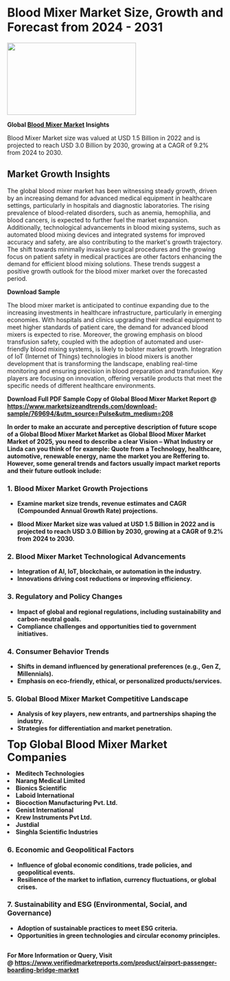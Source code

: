 <H1>Blood Mixer Market Size, Growth and Forecast from 2024 - 2031</H1><img class="aligncenter size-medium wp-image-584254" src="https://thirdeyenews.in/wp-content/uploads/2024/09/Global-Market-Research-300x168.jpeg" alt="" width="300" height="168" /><p><strong>Global&nbsp;<a href="https://www.marketsizeandtrends.com/download-sample/769694/&amp;utm_source=Pulse&amp;utm_medium=208">Blood Mixer Market</a> Insights</strong></p><p>Blood Mixer Market size was valued at USD 1.5 Billion in 2022 and is projected to reach USD 3.0 Billion by 2030, growing at a CAGR of 9.2% from 2024 to 2030.</p><p><h2>Market Growth Insights</h2> <p>The global blood mixer market has been witnessing steady growth, driven by an increasing demand for advanced medical equipment in healthcare settings, particularly in hospitals and diagnostic laboratories. The rising prevalence of blood-related disorders, such as anemia, hemophilia, and blood cancers, is expected to further fuel the market expansion. Additionally, technological advancements in blood mixing systems, such as automated blood mixing devices and integrated systems for improved accuracy and safety, are also contributing to the market's growth trajectory. The shift towards minimally invasive surgical procedures and the growing focus on patient safety in medical practices are other factors enhancing the demand for efficient blood mixing solutions. These trends suggest a positive growth outlook for the blood mixer market over the forecasted period.</p> <p><strong>Download Sample</strong></p> <p>The blood mixer market is anticipated to continue expanding due to the increasing investments in healthcare infrastructure, particularly in emerging economies. With hospitals and clinics upgrading their medical equipment to meet higher standards of patient care, the demand for advanced blood mixers is expected to rise. Moreover, the growing emphasis on blood transfusion safety, coupled with the adoption of automated and user-friendly blood mixing systems, is likely to bolster market growth. Integration of IoT (Internet of Things) technologies in blood mixers is another development that is transforming the landscape, enabling real-time monitoring and ensuring precision in blood preparation and transfusion. Key players are focusing on innovation, offering versatile products that meet the specific needs of different healthcare environments. <p><strong></p><p><span class=""><strong>Download Full PDF Sample Copy of Global Blood Mixer Market Report</strong> @ <a href="https://www.marketsizeandtrends.com/download-sample/769694/&amp;utm_source=Pulse&amp;utm_medium=208" target="_blank">https://www.marketsizeandtrends.com/download-sample/769694/&amp;utm_source=Pulse&amp;utm_medium=208</a></span></p><p>In order to make an accurate and perceptive description of future scope of a Global&nbsp;Blood Mixer Market Market as Global&nbsp;Blood Mixer Market Market of 2025, you need to describe a clear Vision &ndash; What Industry or Linda can you think of for example: Quote from a Technology, healthcare, automotive, renewable energy, name the market you are Reffering to. However, some general trends and factors usually impact market reports and their future outlook include:</p><h3>1.&nbsp;<strong>Blood Mixer Market Growth Projections</strong></h3><ul><li>Examine market size trends, revenue estimates and CAGR (Compounded Annual Growth Rate) projections.</li><li><p>Blood Mixer Market size was valued at USD 1.5 Billion in 2022 and is projected to reach USD 3.0 Billion by 2030, growing at a CAGR of 9.2% from 2024 to 2030.</p></li></ul><h3>2.&nbsp;<strong>Blood Mixer Market Technological Advancements</strong></h3><ul><li>Integration of AI, IoT, blockchain, or automation in the industry.</li><li>Innovations driving cost reductions or improving efficiency.</li></ul><h3>3.&nbsp;<strong>Regulatory and Policy Changes</strong></h3><ul><li>Impact of global and regional regulations, including sustainability and carbon-neutral goals.</li><li>Compliance challenges and opportunities tied to government initiatives.</li></ul><h3>4.&nbsp;<strong>Consumer Behavior Trends</strong></h3><ul><li>Shifts in demand influenced by generational preferences (e.g., Gen Z, Millennials).</li><li>Emphasis on eco-friendly, ethical, or personalized products/services.</li></ul><h3>5.&nbsp;<strong>Global Blood Mixer Market Competitive Landscape</strong></h3><ul><li>Analysis of key players, new entrants, and partnerships shaping the industry.</li><li>Strategies for differentiation and market penetration.</li></ul><p data-pm-slice="1 1 []"><span style="color: inherit; font-family: inherit; font-size: 25px;">Top Global Blood Mixer Market Companies</span></p><div class="" data-test-id=""><p><li>Meditech Technologies</li><li> Narang Medical Limited</li><li> Bionics Scientific</li><li> Laboid International</li><li> Biocoction Manufacturing Pvt. Ltd.</li><li> Genist International</li><li> Krew Instruments Pvt Ltd.</li><li> Justdial</li><li> Singhla Scientific Industries</li></p></div><h3>6.&nbsp;<strong>Economic and Geopolitical Factors</strong></h3><ul><li>Influence of global economic conditions, trade policies, and geopolitical events.</li><li>Resilience of the market to inflation, currency fluctuations, or global crises.</li></ul><h3>7.&nbsp;<strong>Sustainability and ESG (Environmental, Social, and Governance)</strong></h3><ul><li>Adoption of sustainable practices to meet ESG criteria.</li><li>Opportunities in green technologies and circular economy principles.</li></ul><h2><strong style="font-size: 14px;">For More Information or Query, Visit @&nbsp;</strong><a style="background-color: #ffffff; font-size: 14px;" href="https://www.marketsizeandtrends.com/report/blood-mixer-market/" target="_blank">https://www.verifiedmarketreports.com/product/airport-passenger-boarding-bridge-market</a></h2>
